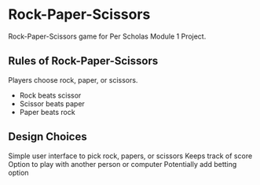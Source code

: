# Rock-Paper-Scissors

Rock-Paper-Scissors game for Per Scholas Module 1 Project.

## Rules of Rock-Paper-Scissors

Players choose rock, paper, or scissors.
* Rock beats scissor
* Scissor beats paper
* Paper beats rock

## Design Choices

Simple user interface to pick rock, papers, or scissors
Keeps track of score
Option to play with another person or computer
Potentially add betting option
